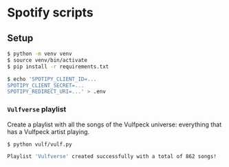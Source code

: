 # Spotify scripts

## Setup
```sh
$ python -m venv venv
$ source venv/bin/activate
$ pip install -r requirements.txt

$ echo 'SPOTIPY_CLIENT_ID=...
SPOTIPY_CLIENT_SECRET=...
SPOTIPY_REDIRECT_URI=...' > .env
```

### `Vulfverse` playlist

Create a playlist with all the songs of the Vulfpeck universe:
everything that has a Vulfpeck artist playing.

```sh
$ python vulf/vulf.py

Playlist 'Vulfverse' created successfully with a total of 862 songs!
```

